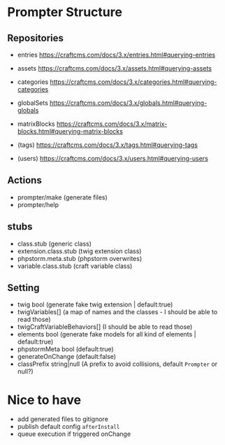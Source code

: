 
# Prompter Structure

## Repositories

* entries https://craftcms.com/docs/3.x/entries.html#querying-entries
* assets https://craftcms.com/docs/3.x/assets.html#querying-assets
* categories https://craftcms.com/docs/3.x/categories.html#querying-categories
* globalSets https://craftcms.com/docs/3.x/globals.html#querying-globals

* matrixBlocks https://craftcms.com/docs/3.x/matrix-blocks.html#querying-matrix-blocks
* (tags) https://craftcms.com/docs/3.x/tags.html#querying-tags
* (users) https://craftcms.com/docs/3.x/users.html#querying-users

## Actions

* prompter/make (generate files)
* prompter/help

## stubs

* class.stub (generic class)
* extension.class.stub (twig extension class)
* phpstorm.meta.stub (phpstorm overwrites)
* variable.class.stub (craft variable class)

## Setting

* twig bool (generate fake twig extension | default:true)
* twigVariables[]  (a map of names and the classes - I should be able to read those)
* twigCraftVariableBehaviors[] (I should be able to read those)
* elements bool (generate fake models for all kind of elements | default:true)
* phpstormMeta bool (default:true)
* generateOnChange (default:false)
* classPrefix string|null (A prefix to avoid collisions, default `Prompter` or null?)


# Nice to have

* add generated files to gitignore
* publish default config `afterInstall`
* queue execution if triggered onChange

